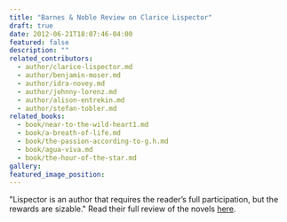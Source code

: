 ```yaml
---
title: "Barnes & Noble Review on Clarice Lispector"
draft: true
date: 2012-06-21T18:07:46-04:00
featured: false
description: ""
related_contributors:
  - author/clarice-lispector.md
  - author/benjamin-moser.md
  - author/idra-novey.md
  - author/johnny-lorenz.md
  - author/alison-entrekin.md
  - author/stefan-tobler.md
related_books:
  - book/near-to-the-wild-heart1.md
  - book/a-breath-of-life.md
  - book/the-passion-according-to-g.h.md
  - book/agua-viva.md
  - book/the-hour-of-the-star.md
gallery:
featured_image_position: 
---
```


"Lispector is an author that requires the reader’s full participation, but the rewards are sizable." Read their full review of the novels [here](http://bnreview.barnesandnoble.com/t5/Reviews-Essays/Seize-the-Fourth-Dimension-The-Novels-of-Clarice-Lispector/ba-p/8229). 

